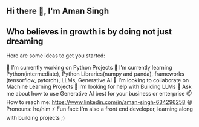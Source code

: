 ## Hi there 👋, I'm Aman Singh






<!--
**Aman697484/Aman697484** is a ✨ _special_ ✨ repository because its `README.md` (this file) appears on your GitHub profile.
-->
## Who believes in growth is by doing not just dreaming

Here are some ideas to get you started:

🔭 I’m currently working on Python Projects 
🌱 I’m currently learning Python(intermediate), Python Libraries(numpy and panda), frameworks (tensorflow, pytorch), LLMs, Generative AI
👯 I’m looking to collaborate on Machine Learning Projects
🤔 I’m looking for help with Building LLMs
💬 Ask me about how to use Generative AI best for your business or enterprise
📫 How to reach me: https://www.linkedin.com/in/aman-singh-634296258
😄 Pronouns: he/him
⚡ Fun fact: I'm also a front end developer, learning along with building projects ;) 

